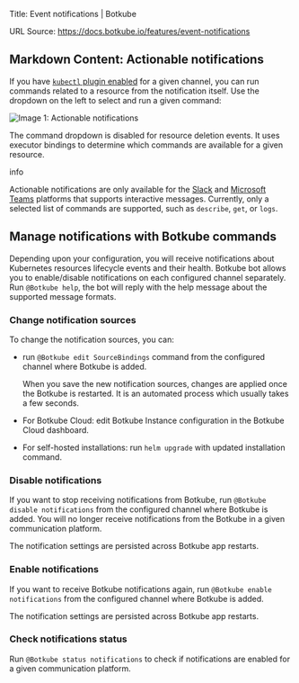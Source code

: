 Title: Event notifications | Botkube

URL Source: https://docs.botkube.io/features/event-notifications

Markdown Content:
Actionable notifications[​](#actionable-notifications "Direct link to Actionable notifications")
------------------------------------------------------------------------------------------------

If you have [`kubectl` plugin enabled](https://docs.botkube.io/plugins/kubectl) for a given channel, you can run commands related to a resource from the notification itself. Use the dropdown on the left to select and run a given command:

![Image 1: Actionable notifications](https://docs.botkube.io/assets/images/actionable-notifications-ecd604b0208681c84ea907e404bdceed.png)

The command dropdown is disabled for resource deletion events. It uses executor bindings to determine which commands are available for a given resource.

info

Actionable notifications are only available for the [Slack](https://docs.botkube.io/installation/slack/) and [Microsoft Teams](https://docs.botkube.io/installation/teams/) platforms that supports interactive messages. Currently, only a selected list of commands are supported, such as `describe`, `get`, or `logs`.

Manage notifications with Botkube commands[​](#manage-notifications-with-botkube-commands "Direct link to Manage notifications with Botkube commands")
------------------------------------------------------------------------------------------------------------------------------------------------------

Depending upon your configuration, you will receive notifications about Kubernetes resources lifecycle events and their health. Botkube bot allows you to enable/disable notifications on each configured channel separately. Run `@Botkube help`, the bot will reply with the help message about the supported message formats.

### Change notification sources[​](#change-notification-sources "Direct link to Change notification sources")

To change the notification sources, you can:

*   run `@Botkube edit SourceBindings` command from the configured channel where Botkube is added.
    
    When you save the new notification sources, changes are applied once the Botkube is restarted. It is an automated process which usually takes a few seconds.
    
*   For Botkube Cloud: edit Botkube Instance configuration in the Botkube Cloud dashboard.
    
*   For self-hosted installations: run `helm upgrade` with updated installation command.
    

### Disable notifications[​](#disable-notifications "Direct link to Disable notifications")

If you want to stop receiving notifications from Botkube, run `@Botkube disable notifications` from the configured channel where Botkube is added. You will no longer receive notifications from the Botkube in a given communication platform.

The notification settings are persisted across Botkube app restarts.

### Enable notifications[​](#enable-notifications "Direct link to Enable notifications")

If you want to receive Botkube notifications again, run `@Botkube enable notifications` from the configured channel where Botkube is added.

The notification settings are persisted across Botkube app restarts.

### Check notifications status[​](#check-notifications-status "Direct link to Check notifications status")

Run `@Botkube status notifications` to check if notifications are enabled for a given communication platform.
